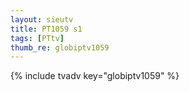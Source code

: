 ```yaml
--- 
layout: sieutv
title: PT1059 s1
tags: [PTtv]
thumb_re: globiptv1059
---
```

{% include tvadv key="globiptv1059" %} 
